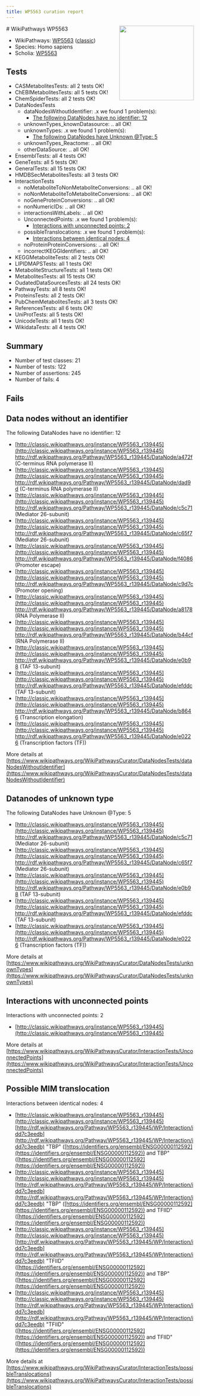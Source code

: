 ```yaml
---
title: WP5563 curation report
---
```


<img style="float: right; width: 200px" src="https://upload.wikimedia.org/wikipedia/commons/thumb/8/83/Wplogo_with_text_500.png/640px-Wplogo_with_text_500.png" />
# WikiPathways WP5563

* WikiPathways: [WP5563](https://wikipathways.org/pathways/WP5563) ([classic](https://classic.wikipathways.org/instance/WP5563))
* Species: Homo sapiens
* Scholia: [WP5563](https://scholia.toolforge.org/wikipathways/WP5563)
## Tests
* CASMetabolitesTests: all 2 tests OK!
* ChEBIMetabolitesTests: all 5 tests OK!
* ChemSpiderTests: all 2 tests OK!
* DataNodesTests
    * dataNodesWithoutIdentifier: .x we found 1 problem(s):
        * [The following DataNodes have no identifier: 12](#8792c492)
    * unknownTypes_knownDatasource: .. all OK!
    * unknownTypes: .x we found 1 problem(s):
        * [The following DataNodes have Unknown @Type: 5](#839973e3)
    * unknownTypes_Reactome: .. all OK!
    * otherDataSource: .. all OK!
* EnsemblTests: all 4 tests OK!
* GeneTests: all 5 tests OK!
* GeneralTests: all 15 tests OK!
* HMDBSecMetabolitesTests: all 3 tests OK!
* InteractionTests
    * noMetaboliteToNonMetaboliteConversions: .. all OK!
    * noNonMetaboliteToMetaboliteConversions: .. all OK!
    * noGeneProteinConversions: .. all OK!
    * nonNumericIDs: .. all OK!
    * interactionsWithLabels: .. all OK!
    * UnconnectedPoints: .x we found 1 problem(s):
        * [Interactions with unconnected points: 2](#35a61ada)
    * possibleTranslocations: .x we found 1 problem(s):
        * [Interactions between identical nodes: 4](#1c118209)
    * noProteinProteinConversions: .. all OK!
    * incorrectKEGGIdentifiers: .. all OK!
* KEGGMetaboliteTests: all 2 tests OK!
* LIPIDMAPSTests: all 1 tests OK!
* MetaboliteStructureTests: all 1 tests OK!
* MetabolitesTests: all 15 tests OK!
* OudatedDataSourcesTests: all 24 tests OK!
* PathwayTests: all 8 tests OK!
* ProteinsTests: all 2 tests OK!
* PubChemMetabolitesTests: all 3 tests OK!
* ReferencesTests: all 6 tests OK!
* UniProtTests: all 5 tests OK!
* UnicodeTests: all 1 tests OK!
* WikidataTests: all 4 tests OK!


## Summary

* Number of test classes: 21
* Number of tests: 122
* Number of assertions: 245
* Number of fails: 4

## Fails

<a name="8792c492" />

## Data nodes without an identifier

The following DataNodes have no identifier: 12

* [http://classic.wikipathways.org/instance/WP5563_r139445](http://classic.wikipathways.org/instance/WP5563_r139445) http://rdf.wikipathways.org/Pathway/WP5563_r139445/DataNode/a472f (C-terminus RNA polymerase II)
* [http://classic.wikipathways.org/instance/WP5563_r139445](http://classic.wikipathways.org/instance/WP5563_r139445) http://rdf.wikipathways.org/Pathway/WP5563_r139445/DataNode/dad9d (C-terminus RNA polymerase II)
* [http://classic.wikipathways.org/instance/WP5563_r139445](http://classic.wikipathways.org/instance/WP5563_r139445) http://rdf.wikipathways.org/Pathway/WP5563_r139445/DataNode/c5c71 (Mediator 26-subunit)
* [http://classic.wikipathways.org/instance/WP5563_r139445](http://classic.wikipathways.org/instance/WP5563_r139445) http://rdf.wikipathways.org/Pathway/WP5563_r139445/DataNode/c65f7 (Mediator 26-subunit)
* [http://classic.wikipathways.org/instance/WP5563_r139445](http://classic.wikipathways.org/instance/WP5563_r139445) http://rdf.wikipathways.org/Pathway/WP5563_r139445/DataNode/f4086 (Promoter escape)
* [http://classic.wikipathways.org/instance/WP5563_r139445](http://classic.wikipathways.org/instance/WP5563_r139445) http://rdf.wikipathways.org/Pathway/WP5563_r139445/DataNode/c9d7c (Promoter opening)
* [http://classic.wikipathways.org/instance/WP5563_r139445](http://classic.wikipathways.org/instance/WP5563_r139445) http://rdf.wikipathways.org/Pathway/WP5563_r139445/DataNode/a8178 (RNA Polymerase II)
* [http://classic.wikipathways.org/instance/WP5563_r139445](http://classic.wikipathways.org/instance/WP5563_r139445) http://rdf.wikipathways.org/Pathway/WP5563_r139445/DataNode/b44cf (RNA Polymerase II)
* [http://classic.wikipathways.org/instance/WP5563_r139445](http://classic.wikipathways.org/instance/WP5563_r139445) http://rdf.wikipathways.org/Pathway/WP5563_r139445/DataNode/e0b98 (TAF 13-subunit)
* [http://classic.wikipathways.org/instance/WP5563_r139445](http://classic.wikipathways.org/instance/WP5563_r139445) http://rdf.wikipathways.org/Pathway/WP5563_r139445/DataNode/efddc (TAF 13-subunit)
* [http://classic.wikipathways.org/instance/WP5563_r139445](http://classic.wikipathways.org/instance/WP5563_r139445) http://rdf.wikipathways.org/Pathway/WP5563_r139445/DataNode/b8646 (Transcription elongation)
* [http://classic.wikipathways.org/instance/WP5563_r139445](http://classic.wikipathways.org/instance/WP5563_r139445) http://rdf.wikipathways.org/Pathway/WP5563_r139445/DataNode/e0226 (Transcription factors (TF))


More details at [https://www.wikipathways.org/WikiPathwaysCurator/DataNodesTests/dataNodesWithoutIdentifier](https://www.wikipathways.org/WikiPathwaysCurator/DataNodesTests/dataNodesWithoutIdentifier)

<a name="839973e3" />

## Datanodes of unknown type

The following DataNodes have Unknown @Type: 5

* [http://classic.wikipathways.org/instance/WP5563_r139445](http://classic.wikipathways.org/instance/WP5563_r139445) http://rdf.wikipathways.org/Pathway/WP5563_r139445/DataNode/c5c71 (Mediator 26-subunit)
* [http://classic.wikipathways.org/instance/WP5563_r139445](http://classic.wikipathways.org/instance/WP5563_r139445) http://rdf.wikipathways.org/Pathway/WP5563_r139445/DataNode/c65f7 (Mediator 26-subunit)
* [http://classic.wikipathways.org/instance/WP5563_r139445](http://classic.wikipathways.org/instance/WP5563_r139445) http://rdf.wikipathways.org/Pathway/WP5563_r139445/DataNode/e0b98 (TAF 13-subunit)
* [http://classic.wikipathways.org/instance/WP5563_r139445](http://classic.wikipathways.org/instance/WP5563_r139445) http://rdf.wikipathways.org/Pathway/WP5563_r139445/DataNode/efddc (TAF 13-subunit)
* [http://classic.wikipathways.org/instance/WP5563_r139445](http://classic.wikipathways.org/instance/WP5563_r139445) http://rdf.wikipathways.org/Pathway/WP5563_r139445/DataNode/e0226 (Transcription factors (TF))


More details at [https://www.wikipathways.org/WikiPathwaysCurator/DataNodesTests/unknownTypes](https://www.wikipathways.org/WikiPathwaysCurator/DataNodesTests/unknownTypes)

<a name="35a61ada" />

## Interactions with unconnected points

Interactions with unconnected points: 2

* [http://classic.wikipathways.org/instance/WP5563_r139445](http://classic.wikipathways.org/instance/WP5563_r139445)


More details at [https://www.wikipathways.org/WikiPathwaysCurator/InteractionTests/UnconnectedPoints](https://www.wikipathways.org/WikiPathwaysCurator/InteractionTests/UnconnectedPoints)

<a name="1c118209" />

## Possible MIM translocation

Interactions between identical nodes: 4

* [http://classic.wikipathways.org/instance/WP5563_r139445](http://classic.wikipathways.org/instance/WP5563_r139445) [http://rdf.wikipathways.org/Pathway/WP5563_r139445/WP/Interaction/idd7c3eedb](http://rdf.wikipathways.org/Pathway/WP5563_r139445/WP/Interaction/idd7c3eedb) "TBP" ([https://identifiers.org/ensembl/ENSG00000112592](https://identifiers.org/ensembl/ENSG00000112592)) and 
TBP" ([https://identifiers.org/ensembl/ENSG00000112592](https://identifiers.org/ensembl/ENSG00000112592))
* [http://classic.wikipathways.org/instance/WP5563_r139445](http://classic.wikipathways.org/instance/WP5563_r139445) [http://rdf.wikipathways.org/Pathway/WP5563_r139445/WP/Interaction/idd7c3eedb](http://rdf.wikipathways.org/Pathway/WP5563_r139445/WP/Interaction/idd7c3eedb) "TBP" ([https://identifiers.org/ensembl/ENSG00000112592](https://identifiers.org/ensembl/ENSG00000112592)) and 
TFIID" ([https://identifiers.org/ensembl/ENSG00000112592](https://identifiers.org/ensembl/ENSG00000112592))
* [http://classic.wikipathways.org/instance/WP5563_r139445](http://classic.wikipathways.org/instance/WP5563_r139445) [http://rdf.wikipathways.org/Pathway/WP5563_r139445/WP/Interaction/idd7c3eedb](http://rdf.wikipathways.org/Pathway/WP5563_r139445/WP/Interaction/idd7c3eedb) "TFIID" ([https://identifiers.org/ensembl/ENSG00000112592](https://identifiers.org/ensembl/ENSG00000112592)) and 
TBP" ([https://identifiers.org/ensembl/ENSG00000112592](https://identifiers.org/ensembl/ENSG00000112592))
* [http://classic.wikipathways.org/instance/WP5563_r139445](http://classic.wikipathways.org/instance/WP5563_r139445) [http://rdf.wikipathways.org/Pathway/WP5563_r139445/WP/Interaction/idd7c3eedb](http://rdf.wikipathways.org/Pathway/WP5563_r139445/WP/Interaction/idd7c3eedb) "TFIID" ([https://identifiers.org/ensembl/ENSG00000112592](https://identifiers.org/ensembl/ENSG00000112592)) and 
TFIID" ([https://identifiers.org/ensembl/ENSG00000112592](https://identifiers.org/ensembl/ENSG00000112592))


More details at [https://www.wikipathways.org/WikiPathwaysCurator/InteractionTests/possibleTranslocations](https://www.wikipathways.org/WikiPathwaysCurator/InteractionTests/possibleTranslocations)

